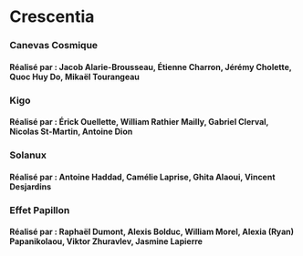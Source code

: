 # **Crescentia**
### **Canevas Cosmique**
#### **Réalisé par : Jacob Alarie-Brousseau, Étienne Charron, Jérémy Cholette, Quoc Huy Do, Mikaël Tourangeau**
### **Kigo**
#### **Réalisé par : Érick Ouellette, William Rathier Mailly, Gabriel Clerval, Nicolas St-Martin, Antoine Dion**
### **Solanux**
#### **Réalisé par : Antoine Haddad, Camélie Laprise, Ghita Alaoui, Vincent Desjardins**
### **Effet Papillon**
#### **Réalisé par : Raphaël Dumont, Alexis Bolduc, William Morel, Alexia (Ryan) Papanikolaou, Viktor Zhuravlev, Jasmine Lapierre**

